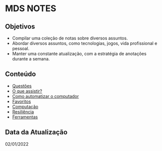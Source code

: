 # MDS NOTES

## Objetivos

* Compilar uma coleção de notas sobre diversos assuntos.
* Abordar diversos assuntos, como tecnologias, jogos, vida profissional e pessoal.
* Manter uma constante atualização, com a estratégia de anotações durante a semana.

## Conteúdo

* [Questões](questions.md "Questões")
* [O que assistir?](videos.md "O que assistir?")
* [Como automatizar o computador](automatization.md "Como automatizar o computador")
* [Favoritos](bookmark.md "Favoritos")
* [Computação](computation.md "Computação")
* [Resiliência](resilience.md "Resiliência")
* [Ferramentas](tools.md "Ferramentas")

## Data da Atualização

02/01/2022
